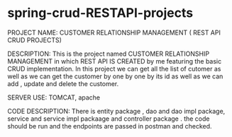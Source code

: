 # spring-crud-RESTAPI-projects

PROJECT NAME: CUSTOMER RELATIONSHIP MANAGEMENT ( REST API CRUD PROJECTS)

DESCRIPTION: This is the project  named CUSTOMER RELATIONSHIP MANAGEMENT in which REST API IS CREATED  by me featuring the basic CRUD implementation. In this project we can get all the list of cutomer as well as we can get the customer by one by one by its id as well as we can add , update and delete the customer.

SERVER USE: TOMCAT, apache

CODE DESCRIPTION: There is entity package , dao and dao impl package, service and service impl packaage  and controller package . the code should be  run and the endpoints are passed in postman and checked.
